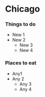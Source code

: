 # Chicago

### Things to do
- New 1
- New 2
  - New 3
  - New 4
### Places to eat
- Any1
- Any 2
  - Any 3
  - Any 4
